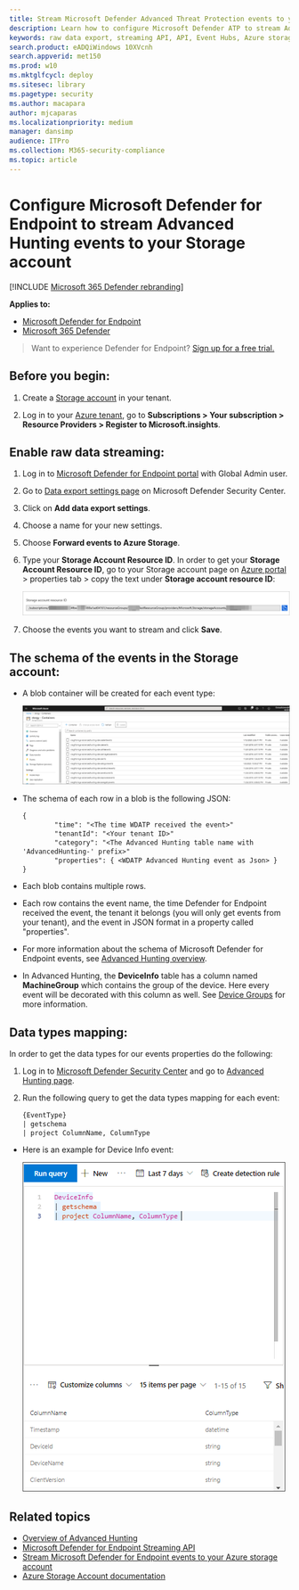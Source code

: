 ```yaml
---
title: Stream Microsoft Defender Advanced Threat Protection events to your Storage account
description: Learn how to configure Microsoft Defender ATP to stream Advanced Hunting events to your Storage account.
keywords: raw data export, streaming API, API, Event Hubs, Azure storage, storage account, Advanced Hunting, raw data sharing
search.product: eADQiWindows 10XVcnh
search.appverid: met150
ms.prod: w10
ms.mktglfcycl: deploy
ms.sitesec: library
ms.pagetype: security
ms.author: macapara
author: mjcaparas
ms.localizationpriority: medium
manager: dansimp
audience: ITPro
ms.collection: M365-security-compliance 
ms.topic: article
---
```


# Configure Microsoft Defender for Endpoint to stream Advanced Hunting events to your Storage account

[!INCLUDE [Microsoft 365 Defender rebranding](../../includes/microsoft-defender.md)]


**Applies to:**
- [Microsoft Defender for Endpoint](https://go.microsoft.com/fwlink/p/?linkid=2146631)
- [Microsoft 365 Defender](https://go.microsoft.com/fwlink/?linkid=2118804)

> Want to experience Defender for Endpoint? [Sign up for a free trial.](https://www.microsoft.com/microsoft-365/windows/microsoft-defender-atp?ocid=docs-wdatp-configuresiem-abovefoldlink) 

## Before you begin:

1. Create a [Storage account](https://docs.microsoft.com/azure/storage/common/storage-account-overview) in your tenant.

2. Log in to your [Azure tenant](https://ms.portal.azure.com/), go to **Subscriptions > Your subscription > Resource Providers > Register to Microsoft.insights**.

## Enable raw data streaming:

1. Log in to [Microsoft Defender for Endpoint portal](https://securitycenter.windows.com) with Global Admin user.

2. Go to [Data export settings page](https://securitycenter.windows.com/interoperability/dataexport) on Microsoft Defender Security Center.

3. Click on **Add data export settings**.

4. Choose a name for your new settings.

5. Choose **Forward events to Azure Storage**.

6. Type your **Storage Account Resource ID**. In order to get your **Storage Account Resource ID**, go to your Storage account page on [Azure portal](https://ms.portal.azure.com/) > properties tab > copy the text under **Storage account resource ID**:

   ![Image of event hub resource ID1](images/storage-account-resource-id.png)

7. Choose the events you want to stream and click **Save**.

## The schema of the events in the Storage account:

- A blob container will be created for each event type: 

  ![Image of event hub resource ID2](images/storage-account-event-schema.png)

- The schema of each row in a blob is the following JSON: 

  ```
  {
          "time": "<The time WDATP received the event>"
          "tenantId": "<Your tenant ID>"
          "category": "<The Advanced Hunting table name with 'AdvancedHunting-' prefix>"
          "properties": { <WDATP Advanced Hunting event as Json> }
  }               
  ```

- Each blob contains multiple rows.

- Each row contains the event name, the time Defender for Endpoint received the event, the tenant it belongs (you will only get events from your tenant), and the event in JSON format in a property called "properties".

- For more information about the schema of Microsoft Defender for Endpoint events, see [Advanced Hunting overview](advanced-hunting-overview.md).

- In Advanced Hunting, the **DeviceInfo** table has a column named **MachineGroup** which contains the group of the device. Here every event will be decorated with this column as well. See [Device Groups](machine-groups.md) for more information.

## Data types mapping:

In order to get the data types for our events properties do the following:

1. Log in to [Microsoft Defender Security Center](https://securitycenter.windows.com) and go to [Advanced Hunting page](https://securitycenter.windows.com/hunting-package).

2. Run the following query to get the data types mapping for each event: 

   ```
   {EventType}
   | getschema
   | project ColumnName, ColumnType 
   ```

- Here is an example for Device Info event: 

  ![Image of event hub resource ID3](images/machine-info-datatype-example.png)

## Related topics
- [Overview of Advanced Hunting](advanced-hunting-overview.md)
- [Microsoft Defender for Endpoint Streaming API](raw-data-export.md)
- [Stream Microsoft Defender for Endpoint events to your Azure storage account](raw-data-export-storage.md)
- [Azure Storage Account documentation](https://docs.microsoft.com/azure/storage/common/storage-account-overview)
